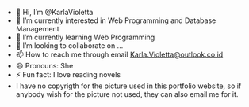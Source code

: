 - 👋 Hi, I’m @KarlaVioletta
- 👀 I’m currently interested in Web Programming and Database Management
- 🌱 I’m currently learning Web Programming
- 💞️ I’m looking to collaborate on ...
- 📫 How to reach me through email Karla.Violetta@outlook.co.id
- 😄 Pronouns: She
- ⚡ Fun fact: I love reading novels
- I have no copyrigth for the picture used in this portfolio website, so if anybody wish for the picture not used, they can also email me for it.
<!---
KarlaVioletta/KarlaVioletta is a ✨ special ✨ repository because its `README.md` (this file) appears on your GitHub profile.
You can click the Preview link to take a look at your changes.
--->
